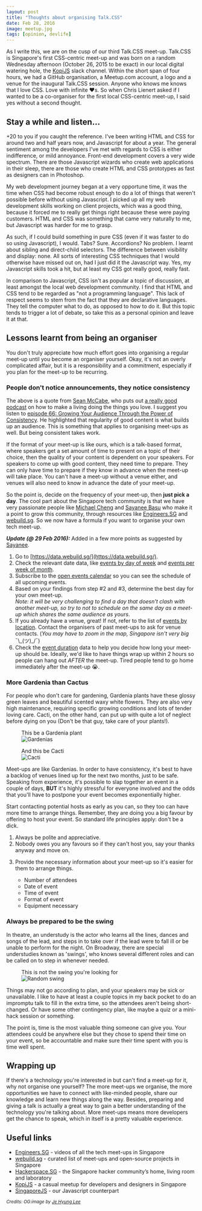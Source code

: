 ```yaml
---
layout: post
title: "Thoughts about organising Talk.CSS"
date: Feb 28, 2016
image: meetup.jpg
tags: [opinion, devlife]
---
```

As I write this, we are on the cusp of our third Talk.CSS meet-up. Talk.CSS is Singapore's first CSS-centric meet-up and was born on a random Wednesday afternoon (October 26, 2015 to be exact) in our local digital watering hole, the [KopiJS](http://kopijs.org/) slack channel. Within the short span of four hours, we had a GitHub organisation, a Meetup.com account, a logo and a venue for the inaugural Talk.CSS session. Anyone who knows me knows that I love CSS. Love with infinite ❤s. So when Chris Lienert asked if I wanted to be a co-organiser for the first local CSS-centric meet-up, I said yes without a second thought. 

## Stay a while and listen...

+20 to you if you caught the reference. I've been writing HTML and CSS for around two and half years now, and Javascript for about a year. The general sentiment among the developers I've met with regards to CSS is either indifference, or mild annoyance. Front-end development covers a very wide spectrum. There are those Javascript wizards who create web applications in their sleep, there are those who create HTML and CSS prototypes as fast as designers can in Photoshop.

My web development journey began at a very opportune time, it was the time when CSS had become robust enough to do a lot of things that weren't possible before without using Javascript. I picked up all my web development skills working on client projects, which was a good thing, because it forced me to really get things right because these were paying customers. HTML and CSS was something that came very naturally to me, but Javascript was harder for me to grasp. 

As such, if I could build something in pure CSS (even if it was faster to do so using Javascript), I would. Tabs? Sure. Accordions? No problem. I learnt about sibling and direct-child selectors. The difference between visibility and display: none. All sorts of interesting CSS techniques that I would otherwise have missed out on, had I just did it the Javascript way. Yes, my Javascript skills took a hit, but at least my CSS got really good, really fast.

In comparison to Javascript, CSS isn't as popular a topic of discussion, at least amongst the local web development community. I find that HTML and CSS tend to be regarded as "not a programming language". This lack of respect seems to stem from the fact that they are declarative languages. They tell the computer what to do, as opposed to how to do it. But this topic tends to trigger a lot of debate, so take this as a personal opinion and leave it at that.

## Lessons learnt from being an organiser

You don't truly appreciate how much effort goes into organising a regular meet-up until you become an organiser yourself. Okay, it's not an overly complicated affair, but it is a responsibility and a commitment, especially if you plan for the meet-up to be recurring.

### People don't notice announcements, they notice consistency

The above is a quote from [Sean McCabe](http://seanwes.com/), who puts out [a really good podcast](http://seanwes.com/podcast/) on how to make a living doing the things you love. I suggest you listen to [episode 66: Growing Your Audience Through the Power of Consistency](http://seanwes.com/podcast/066-growing-your-audience-through-the-power-of-consistency/). He highlighted that regularity of good content is what builds up an audience. This is something that applies to organising meet-ups as well. But being consistent takes work.

If the format of your meet-up is like ours, which is a talk-based format, where speakers get a set amount of time to present on a topic of their choice, then the quality of your content is dependent on your speakers. For speakers to come up with good content, they need time to prepare. They can only have time to prepare if they know in advance when the meet-up will take place. You can't have a meet-up without a venue either, and venues will also need to know in advance the date of your meet-up.

So the point is, decide on the frequency of your meet-up, then **just pick a day**. The cool part about the Singapore tech community is that we have very passionate people like [Michael Cheng](https://twitter.com/coderkungfu) and [Sayanee Basu](https://sayan.ee/) who make it a point to grow this community, through resources like [Engineers.SG](https://engineers.sg/) and [webuild.sg](https://webuild.sg/). So we now have a formula if you want to organise your own tech meet-up.

***Update (@ 29 Feb 2016):*** Added in a few more points as suggested by [Sayanee](https://sayan.ee/).

1. Go to [https://data.webuild.sg/](https://data.webuild.sg/).
2. Check the relevant date data, like [events by day of week](https://data.webuild.sg/dataset/events-per-day-of-week/) and [events per week of month](https://data.webuild.sg/dataset/events-per-week-of-month/).
3. Subscribe to the [open events calendar](https://webuild.sg/cal) so you can see the schedule of all upcoming events.
4. Based on your findings from step #2 and #3, determine the best day for your own meet-up.  
*Note: it will be very challenging to find a day that doesn't clash with another meet-up, so try to not to schedule on the same day as a meet-up which shares the same audience as yours*.
5. If you already have a venue, great! If not, refer to the list of [events by location](https://data.webuild.sg/dataset/events-per-location/). Contact the organisers of past meet-ups to ask for venue contacts. (*You may have to zoom in the map, Singapore isn't very big* <span class="kaomoji">¯\\\_(ツ)\_/¯</span>)
6. Check the [event duration](https://data.webuild.sg/dataset/events-per-duration/) data to help you decide how long your meet-up should be. Ideally, we'd like to have things wrap up within 2 hours so people can hang out *AFTER* the meet-up. Tired people tend to go home immediately after the meet-up <span class="emoji" role="img" tabindex="0" aria-label="loudly crying face">&#x1F62D;</span>.

### More Gardenia than Cactus

For people who don't care for gardening, Gardenia plants have these glossy green leaves and beautiful scented waxy white flowers. They are also very high maintenance, requiring specific growing conditions and lots of tender loving care. Cacti, on the other hand, can put up with quite a lot of neglect before dying on you (Don't be that guy, take care of your plants!).

<div class="figure-wrapper">
    <figure class="multiple">
        <figcaption>This be a Gardenia plant</figcaption>
        <img src="{{ site.url }}/assets/images/posts/organiser/gardenia.jpg" srcset="{{ site.url }}/assets/images/posts/organiser/gardenia@2x.jpg 2x" alt="Gardenias"/>
    </figure>
    <figure class="multiple">
        <figcaption>And this be Cacti</figcaption>
        <img src="{{ site.url }}/assets/images/posts/organiser/cactus.jpg" srcset="{{ site.url }}/assets/images/posts/organiser/cactus@2x.jpg 2x" alt="Cacti"/>
    </figure>
</div>

Meet-ups are like Gardenias. In order to have consistency, it's best to have a backlog of venues lined up for the next two months, just to be safe. Speaking from experience, it's possible to slap together an event in a couple of days, **BUT** it's highly stressful for everyone involved and the odds that you'll have to postpone your event becomes exponentially higher. 

Start contacting potential hosts as early as you can, so they too can have more time to arrange things. Remember, they are doing you a big favour by offering to host your event. So standard life principles apply: don't be a dick.

1. Always be polite and appreciative.
2. Nobody owes you any favours so if they can't host you, say your thanks anyway and move on.
3. <p class="no-margin">Provide the necessary information about your meet-up so it's easier for them to arrange things.</p>
    <ul>
      <li class="no-margin">Number of attendees</li>
      <li class="no-margin">Date of event</li>
      <li class="no-margin">Time of event</li>
      <li class="no-margin">Format of event</li>
      <li>Equipment necessary</li>
    </ul>

### Always be prepared to be the swing

In theatre, an understudy is the actor who learns all the lines, dances and songs of the lead, and steps in to take over if the lead were to fall ill or be unable to perform for the night. On Broadway, there are special understudies known as 'swings', who knows several different roles and can be called on to step in whenever needed.

<figure>
    <figcaption>This is not the swing you're looking for</figcaption>
    <img src="{{ site.url }}/assets/images/posts/organiser/swing.jpeg" srcset="{{ site.url }}/assets/images/posts/organiser/swing@2x.jpeg 2x" alt="Random swing"/>
</figure>

Things may not go according to plan, and your speakers may be sick or unavailable. I like to have at least a couple topics in my back pocket to do an impromptu talk to fill in the extra time, so the attendees aren't being short-changed. Or have some other contingency plan, like maybe a quiz or a mini-hack session or something.

The point is, time is the most valuable thing someone can give you. Your attendees could be anywhere else but they chose to spend their time on your event, so be accountable and make sure their time spent with you is time well spent.

## Wrapping up

If there's a technology you're interested in but can't find a meet-up for it, why not organise one yourself? The more meet-ups we organise, the more opportunities we have to connect with like-minded people, share our knowledge and learn new things along the way. Besides, preparing and giving a talk is actually a great way to gain a better understanding of the technology you're talking about. More meet-ups means more developers get the chance to speak, which in itself is a pretty valuable experience. 

## Useful links

<ul>
  <li class="no-margin"><a href="https://engineers.sg/">Engineers.SG</a> - videos of all the tech meet-ups in Singapore</li>
  <li class="no-margin"><a href="https://webuild.sg/">webuild.sg</a> - curated list of meet-ups and open-source projects in Singapore</li>
  <li class="no-margin"><a href="https://hackerspace.sg/calendar/">Hackerspace.SG</a> - the Singapore hacker community’s home, living room and laboratory</li>
  <li class="no-margin"><a href="http://kopijs.org/">KopiJS</a> - a casual meetup for developers and designers in Singapore</li>
  <li><a href="http://www.meetup.com/Singapore-JS/">SingaporeJS</a> - our Javascript counterpart</li>
</ul>

<em><small>Credits: OG:image by <a href="http://blog.naver.com/esjs1020">Je Hyung Lee</a></small></em>
